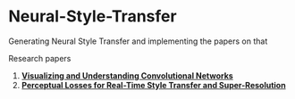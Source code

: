 # Neural-Style-Transfer
Generating Neural Style Transfer and implementing the papers on that

Research papers

1. **[Visualizing and Understanding Convolutional Networks](https://arxiv.org/pdf/1311.2901.pdf)**
2. **[Perceptual Losses for Real-Time Style Transfer and Super-Resolution](https://cs.stanford.edu/people/jcjohns/papers/eccv16/JohnsonECCV16.pdf)**
